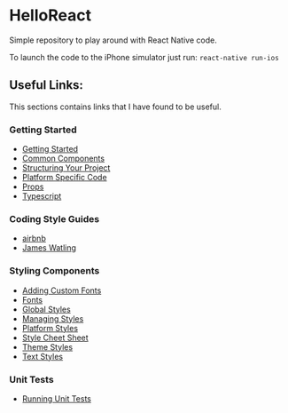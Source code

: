 # HelloReact
Simple repository to play around with React Native code.

To launch the code to the iPhone simulator just run: ```react-native run-ios```

## Useful Links:
This sections contains links that I have found to be useful.

### Getting Started
- [Getting Started](https://facebook.github.io/react-native/docs/getting-started.html)
- [Common Components](https://facebook.github.io/react-native/docs/components-and-apis.html)
- [Structuring Your Project](https://medium.com/the-react-native-log/organizing-a-react-native-project-9514dfadaa0)
- [Platform Specific Code](https://facebook.github.io/react-native/docs/platform-specific-code.html)
- [Props](https://facebook.github.io/react-native/docs/props.html)
- [Typescript](https://raygun.com/blog/react-native-typescript/)

### Coding Style Guides
- [airbnb](https://github.com/airbnb/javascript/tree/master/react)
- [James Watling](https://github.com/JamesWatling/react-native-style-guide)

### Styling Components
- [Adding Custom Fonts](https://medium.com/react-native-training/react-native-custom-fonts-ccc9aacf9e5e)
- [Fonts](https://github.com/react-native-training/react-native-fonts)
- [Global Styles](https://stackoverflow.com/questions/30853178/react-native-global-styles)
- [Managing Styles](https://medium.com/@tommylackemann/managing-styles-in-react-native-3546d3482d73)
- [Platform Styles](https://willowtreeapps.com/ideas/react-native-tips-and-tricks-styling-in-js/)
- [Style Cheet Sheet](https://github.com/vhpoet/react-native-styling-cheat-sheet)
- [Theme Styles](https://medium.com/the-react-native-log/tips-for-styling-your-react-native-apps-3f61608655eb)
- [Text Styles](https://facebook.github.io/react-native/docs/text.html#style)

### Unit Tests
- [Running Unit Tests](https://facebook.github.io/react-native/releases/0.33/docs/testing.html)